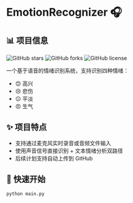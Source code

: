 # EmotionRecognizer 🎧
## 📊 项目信息
![GitHub stars](https://img.shields.io/github/stars/WonderSpMac/EmotionRecognizer?style=social)
![GitHub forks](https://img.shields.io/github/forks/WonderSpMac/EmotionRecognizer?style=social)
![GitHub license](https://img.shields.io/github/license/WonderSpMac/EmotionRecognizer?label=license)


一个基于语音的情绪识别系统，支持识别四种情绪：

- 😊 高兴
- 😢 悲伤
- 😐 平淡
- 😠 生气

## ✨ 项目特点

- 支持通过麦克风实时录音或音频文件输入
- 使用声音信号直接识别 + 文本情绪分析双路径
- 后续计划支持自动上传到 GitHub

## 🚀 快速开始

```bash
python main.py


